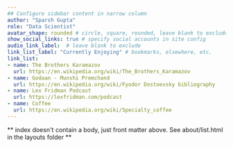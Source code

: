 ```yaml
---
## Configure sidebar content in narrow column
author: "Sparsh Gupta"
role: "Data Scientist"
avatar_shape: rounded # circle, square, rounded, leave blank to exclude
show_social_links: true # specify social accounts in site config
audio_link_label:  # leave blank to exclude
link_list_label: "Currently Enjoying" # bookmarks, elsewhere, etc.
link_list:
- name: The Brothers Karamazov
  url: https://en.wikipedia.org/wiki/The_Brothers_Karamazov
- name: Godaan - Munshi Premchand
  url: https://en.wikipedia.org/wiki/Fyodor Dostoevsky bibliography
- name: Lex Fridman Podcast
  url: https://lexfridman.com/podcast
- name: Coffee
  url: https://en.wikipedia.org/wiki/Specialty_coffee
---
```


** index doesn't contain a body, just front matter above.
See about/list.html in the layouts folder **